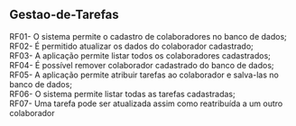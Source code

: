 <div>
  <h2>Gestao-de-Tarefas</h2>
</div>
<div>
RF01- O sistema permite o cadastro de colaboradores no banco de dados;<br>
RF02- É permitido atualizar os dados do colaborador cadastrado; <br>
RF03- A aplicação permite listar todos os colaboradores cadastrados; <br>
RF04- É possível remover colaborador cadastrado do banco de dados; <br>
RF05- A aplicação permite atribuir tarefas ao colaborador e salva-las no banco de dados; <br>
RF06- O sistema permite listar todas as tarefas cadastradas; <br>
RF07- Uma tarefa pode ser atualizada assim como reatribuída a um outro colaborador <br>
<div>
